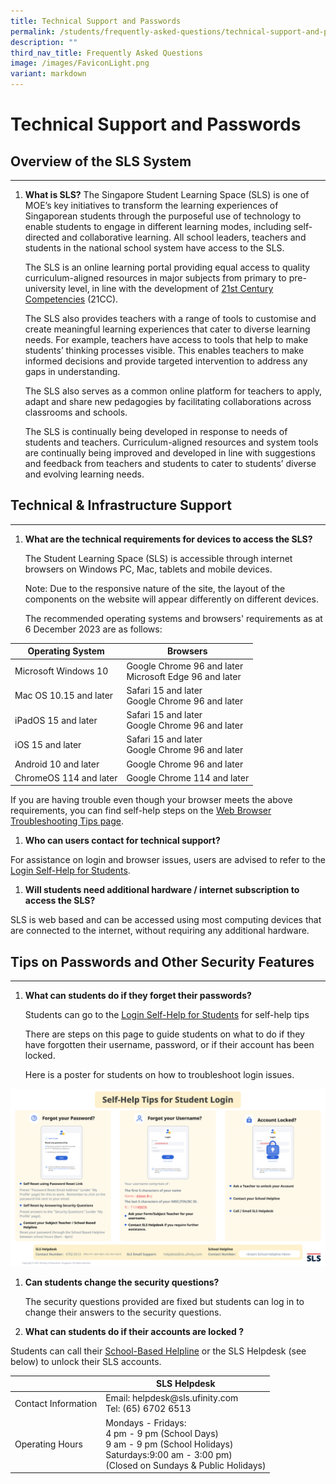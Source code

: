 ```yaml
---
title: Technical Support and Passwords
permalink: /students/frequently-asked-questions/technical-support-and-passwords/
description: ""
third_nav_title: Frequently Asked Questions
image: /images/FaviconLight.png
variant: markdown
---
```

<h1 id="technical-support-and-passwords">Technical Support and Passwords</h1>
<h2 id="overview-of-sls-system">Overview of the SLS System</h2>
<hr>
<ol>
<li><p><strong>What is SLS?</strong> The Singapore Student Learning Space (SLS) is one of MOE’s key initiatives to transform the learning experiences of Singaporean students through the purposeful use of technology to enable students to engage in different learning modes, including self-directed and collaborative learning. All school leaders, teachers and students in the national school system have access to the SLS.</p>
<p> The SLS is an online learning portal providing equal access to quality curriculum-aligned resources in major subjects from primary to pre-university level, in line with the development of <a href="https://www.moe.gov.sg/education-in-sg/21st-century-competencies">21st Century Competencies</a> (21CC).</p>
<p> The SLS also provides teachers with a range of tools to customise and create meaningful learning experiences that cater to diverse learning needs. For example, teachers have access to tools that help to make students’ thinking processes visible. This enables teachers to make informed decisions and provide targeted intervention to address any gaps in understanding.</p>
<p> The SLS also serves as a common online platform for teachers to apply, adapt and share new pedagogies by facilitating collaborations across classrooms and schools.</p>
<p> The SLS is continually being developed in response to needs of students and teachers. Curriculum-aligned resources and system tools are continually being improved and developed in line with suggestions and feedback from teachers and students to cater to students’ diverse and evolving learning needs.</p>
</li>
</ol>
<h2 id="technical-amp-infrastructure-support">Technical &amp; Infrastructure Support</h2>
<hr>
<ol>
<li><p><strong>What are the technical requirements for devices to access the SLS?</strong></p>
<p>  The Student Learning Space (SLS) is accessible through internet browsers on Windows PC, Mac, tablets and mobile devices.</p>
<p>  Note: Due to the responsive nature of the site, the layout of the components on the website will appear differently on different devices.</p>
<p>  The recommended operating systems and browsers' requirements as at 6 December 2023 are as follows:</p>
</li>
</ol>
<table>
<thead>
<tr>
<th>Operating System</th>
<th>Browsers</th>
</tr>
</thead>
<tbody>
<tr>
<td>Microsoft Windows 10</td>
<td>Google Chrome 96 and later<br>Microsoft Edge 96 and later</td>
</tr>
<tr>
<td>Mac OS 10.15 and later</td>
<td>Safari 15 and later<br>            Google Chrome 96 and later</td>
</tr>
<tr>
<td>iPadOS 15 and later</td>
<td>Safari 15 and later<br>                       Google Chrome 96 and later</td>
</tr>
<tr>
<td>iOS 15 and later</td>
<td>Safari 15 and later<br>                          Google Chrome 96 and later</td>
</tr>
<tr>
<td>Android 10 and later</td>
<td>Google Chrome 96 and later</td>
</tr>
<tr>
<td>ChromeOS 114 and later</td>
<td>Google Chrome 114 and later</td>
</tr>
</tbody>
</table>
<p>If you are having trouble even though your browser meets the above requirements, you can find self-help steps on the <a href="/login-troubleshooting/technical-issues/web-browser-troubleshooting-tips/">Web Browser Troubleshooting Tips page</a>.</p>
<ol>
<li><strong>Who can users contact for technical support?</strong></li>
</ol>
<p>For assistance on login and browser issues, users are advised to refer to the <a target="_blank" href="/login-troubleshooting/authentication/login-with-mims-student/">Login Self-Help for Students</a>.</p>
<ol>
<li><strong>Will students need additional hardware / internet subscription to access the SLS?</strong></li>
</ol>
<p>SLS is web based and can be accessed using most computing devices that are connected to the internet, without requiring any additional hardware.</p>
<h2 id="tips-on-passwords-and-other-security-features">Tips on Passwords and Other Security Features</h2>
<hr>
<ol>
<li><p><strong>What can students do if they forget their passwords?</strong></p>
<p> Students can go to the <a target="_blank" href="/login-troubleshooting/authentication/login-with-mims-student/">Login Self-Help for Students</a> for self-help tips</p>
<p> There are steps on this page to guide students on what to do if they have forgotten their username, password, or if their account has been locked.</p>
<p> Here is a poster for students on how to troubleshoot login issues.</p>
</li>
</ol>
<p><a href="/images/4Troubleshooting/Self-help%20tips%20for%20student%20login.png" target="_blank"><img src="/images/4Troubleshooting/Self-help%20tips%20for%20student%20login.png"></a></p>
<ol>
<li><p><strong>Can students change the security questions?</strong></p>
<p> The security questions provided are fixed but students can log in to change their answers to the security questions.</p>
</li>
<li><p><strong>What can students do if their accounts are locked ?</strong></p>
</li>
</ol>
<p>Students can call their <a href="/login-troubleshooting/get-help/get-help-from-your-school/">School-Based Helpline</a> or the SLS Helpdesk (see below) to unlock their SLS accounts.</p>
<table>
<thead>
<tr>
<th></th>
<th>SLS Helpdesk</th>
</tr>
</thead>
<tbody>
<tr>
<td>Contact Information</td>
<td>Email: helpdesk@sls.ufinity.com<br>Tel: (65) 6702 6513</td>
</tr>
<tr>
<td>Operating Hours</td>
<td>Mondays - Fridays: <br>                           4 pm - 9 pm (School Days) <br> 9 am - 9 pm (School Holidays)<br>Saturdays:9:00 am - 3:00 pm)<br>(Closed on Sundays &amp; Public Holidays)</td>
</tr>
</tbody>
</table>